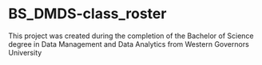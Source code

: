 # BS_DMDS-class_roster
This project was created during the completion of the Bachelor of Science degree in Data Management and Data Analytics from Western Governors University
